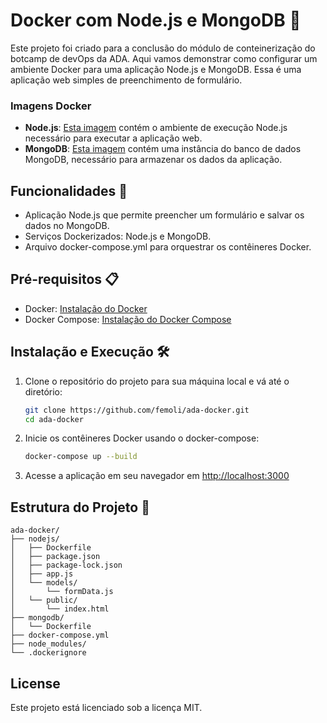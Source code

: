 # Docker com Node.js e MongoDB 🐳

Este projeto foi criado para a conclusão do módulo de conteinerização do botcamp de devOps da ADA.
Aqui vamos demonstrar como configurar um ambiente Docker para uma aplicação Node.js e MongoDB.
Essa é uma aplicação web simples de preenchimento de formulário.

### Imagens Docker

- **Node.js**: [Esta imagem](https://hub.docker.com/r/femoliv/nodejs) contém o ambiente de execução Node.js necessário para executar a aplicação web.
- **MongoDB**: [Esta imagem](https://hub.docker.com/r/femoliv/mongodb) contém uma instância do banco de dados MongoDB, necessário para armazenar os dados da aplicação.

## Funcionalidades 🚀

- Aplicação Node.js que permite preencher um formulário e salvar os dados no MongoDB.
- Serviços Dockerizados: Node.js e MongoDB.
- Arquivo docker-compose.yml para orquestrar os contêineres Docker.

## Pré-requisitos 📋

- Docker: [Instalação do Docker](https://docs.docker.com/get-docker/)
- Docker Compose: [Instalação do Docker Compose](https://docs.docker.com/compose/install/)

## Instalação e Execução 🛠️

1. Clone o repositório do projeto para sua máquina local e vá até o diretório:

   ```bash
   git clone https://github.com/femoli/ada-docker.git
   cd ada-docker
   ```

2. Inicie os contêineres Docker usando o docker-compose:

   ```bash
   docker-compose up --build
   ```

4. Acesse a aplicação em seu navegador em [http://localhost:3000](http://localhost:3000)

## Estrutura do Projeto 📂

```
ada-docker/
├── nodejs/
│   ├── Dockerfile
│   ├── package.json
│   ├── package-lock.json
│   ├── app.js
│   └── models/
│       └── formData.js
│   └── public/
│       └── index.html
├── mongodb/
│   └── Dockerfile
├── docker-compose.yml
├── node_modules/
└── .dockerignore
```

## License

Este projeto está licenciado sob a licença MIT.